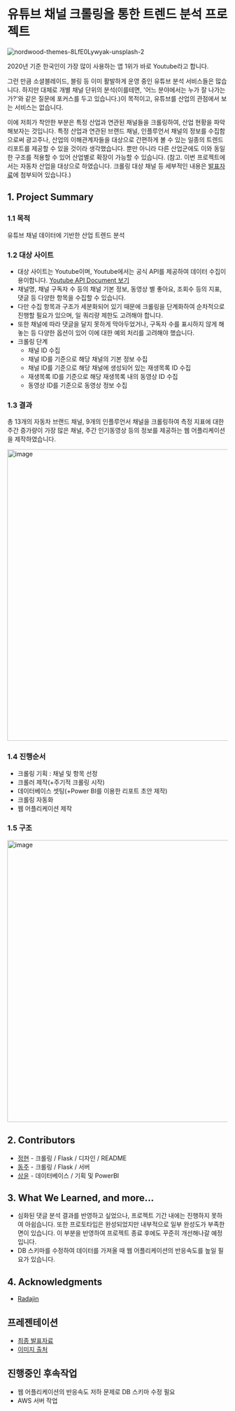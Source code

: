 # 유튜브 채널 크롤링을 통한 트렌드 분석 프로젝트


![nordwood-themes-8LfE0Lywyak-unsplash-2](https://user-images.githubusercontent.com/80465347/128330807-7eeb4c07-3877-4708-9bd1-4d2a4deeda1b.jpg)


2020년 기준 한국인이 가장 많이 사용하는 앱 1위가 바로 Youtube라고 합니다.

그런 만큼 소셜블레이드, 블링 등 이미 활발하게 운영 중인 유튜브 분석 서비스들은 많습니다. 하지만 대체로 개별 채널 단위의 분석(이를테면, '어느 분야에서는 누가 잘 나가는가?'와 같은 질문에 포커스를 두고 있습니다.)이 목적이고, 유튜브를 산업의 관점에서 보는 서비스는 없습니다.

이에 저희가 착안한 부분은 특정 산업과 연관된 채널들을 크롤링하여, 산업 현황을 파악해보자는 것입니다. 특정 산업과 연관된 브랜드 채널, 인플루언서 채널의 정보를 수집함으로써 광고주나, 산업의 이해관계자들을 대상으로 간편하게 볼 수 있는 일종의 트렌드 리포트를 제공할 수 있을 것이라 생각했습니다. 뿐만 아니라 다른 산업군에도 이와 동일한 구조를 적용할 수 있어 산업별로 확장이 가능할 수 있습니다. 
(참고. 이번 프로젝트에서는 자동차 산업을 대상으로 하였습니다. 크롤링 대상 채널 등 세부적인 내용은 [발표자료](https://drive.google.com/file/d/1jGTwHEqVpJSZVmavaZ-DgCPNKNqHfmKO/view?usp=sharing)에 첨부되어 있습니다.) 


## 1. Project Summary 


### 1.1 목적 

유튜브 채널 데이터에 기반한 산업 트렌드 분석 


### 1.2 대상 사이트 

- 대상 사이트는 Youtube이며, Youtube에서는 공식 API를 제공하여 데이터 수집이 용이합니다. [Youtube API Document 보기](https://developers.google.com/youtube/v3/getting-started?hl=ko) 
- 채널명, 채널 구독자 수 등의 채널 기본 정보, 동영상 별 좋아요, 조회수 등의 지표, 댓글 등 다양한 항목을 수집할 수 있습니다.  
- 다만 수집 항목과 구조가 세분화되어 있기 때문에 크롤링을 단계화하여 순차적으로 진행할 필요가 있으며, 일 쿼리량 제한도 고려해야 합니다.  
- 또한 채널에 따라 댓글을 달지 못하게 막아두었거나, 구독자 수를 표시하지 않게 해놓는 등 다양한 옵션이 있어 이에 대한 예외 처리를 고려해야 했습니다. 
- 크롤링 단계
  - 채널 ID 수집
   - 채널 ID를 기준으로 해당 채널의 기본 정보 수집 
  - 채널 ID를 기준으로 해당 채널에 생성되어 있는 재생목록 ID 수집
  - 재생목록 ID를 기준으로 해당 재생목록 내의 동영상 ID 수집 
  - 동영상 ID를 기준으로 동영상 정보 수집  


### 1.3 결과

총 13개의 자동차 브랜드 채널, 9개의 인플루언서 채널을 크롤링하여 
측정 지표에 대한 주간 증가량이 가장 많은 채널, 주간 인기동영상 등의 정보를 제공하는 웹 어플리케이션을 제작하였습니다. 

<img width="666" alt="image" src="https://user-images.githubusercontent.com/80465347/128343905-11602bc3-9b63-4a68-b8aa-7191c27ec03a.png">


### 1.4 진행순서 

- 크롤링 기획 : 채널 및 항목 선정
- 크롤러 제작(+주기적 크롤링 시작)  
- 데이터베이스 셋팅(+Power BI를 이용한 리포트 초안 제작)   
- 크롤링 자동화
- 웹 어플리케이션 제작 


### 1.5 구조
<img width="644" alt="image" src="https://user-images.githubusercontent.com/80465347/128333248-d3518160-53a1-43a2-820d-254c83e1225c.png">



## 2. Contributors

* [정현](https://github.com/JeonghyunKo) - 크롤링 / Flask / 디자인 / README
* [동주](https://github.com/lee-edgar) - 크롤링 / Flask / 서버 
* [상윤](https://github.com/metahong) - 데이터베이스 / 기획 및 PowerBI 


## 3. What We Learned, and more... 

- 심화된 댓글 분석 결과를 반영하고 싶었으나, 프로젝트 기간 내에는 진행하지 못하여 아쉽습니다. 또한 프로토타입은 완성되었지만 내부적으로 일부 완성도가 부족한 면이 있습니다. 이 부분을 반영하여 프로젝트 종료 후에도 꾸준히 개선해나갈 예정입니다. 
- DB 스키마를 수정하여 데이터를 가져올 때 웹 어플리케이션의 반응속도를 높일 필요가 있습니다. 


## 4. Acknowledgments 

* [Radajin](https://github.com/radajin)  


## 프레젠테이션 

* [최종 발표자료](https://drive.google.com/file/d/1jGTwHEqVpJSZVmavaZ-DgCPNKNqHfmKO/view?usp=sharing)
* [이미지 출처](https://unsplash.com/photos/8LfE0Lywyak?utm_source=unsplash&utm_medium=referral&utm_content=creditShareLink)

## 진행중인 후속작업

* 웹 어플리케이션의 반응속도 저하 문제로 DB 스키마 수정 필요 
* AWS 서버 작업  

